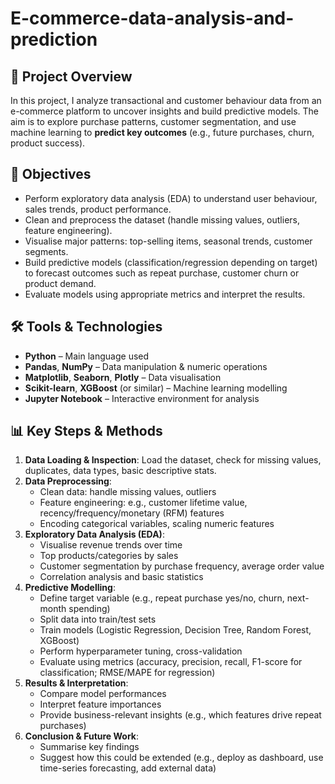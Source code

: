 # E-commerce-data-analysis-and-prediction

## 🛒 Project Overview  
In this project, I analyze transactional and customer behaviour data from an e-commerce platform to uncover insights and build predictive models. The aim is to explore purchase patterns, customer segmentation, and use machine learning to **predict key outcomes** (e.g., future purchases, churn, product success).

## 🎯 Objectives  
- Perform exploratory data analysis (EDA) to understand user behaviour, sales trends, product performance.  
- Clean and preprocess the dataset (handle missing values, outliers, feature engineering).  
- Visualise major patterns: top-selling items, seasonal trends, customer segments.  
- Build predictive models (classification/regression depending on target) to forecast outcomes such as repeat purchase, customer churn or product demand.  
- Evaluate models using appropriate metrics and interpret the results.


## 🛠 Tools & Technologies  
- **Python** – Main language used  
- **Pandas**, **NumPy** – Data manipulation & numeric operations  
- **Matplotlib**, **Seaborn**, **Plotly** – Data visualisation  
- **Scikit-learn**, **XGBoost** (or similar) – Machine learning modelling  
- **Jupyter Notebook** – Interactive environment for analysis  

## 📊 Key Steps & Methods  
1. **Data Loading & Inspection**: Load the dataset, check for missing values, duplicates, data types, basic descriptive stats.  
2. **Data Preprocessing**:  
   - Clean data: handle missing values, outliers  
   - Feature engineering: e.g., customer lifetime value, recency/frequency/monetary (RFM) features  
   - Encoding categorical variables, scaling numeric features  
3. **Exploratory Data Analysis (EDA)**:  
   - Visualise revenue trends over time  
   - Top products/categories by sales  
   - Customer segmentation by purchase frequency, average order value  
   - Correlation analysis and basic statistics  
4. **Predictive Modelling**:  
   - Define target variable (e.g., repeat purchase yes/no, churn, next-month spending)  
   - Split data into train/test sets  
   - Train models (Logistic Regression, Decision Tree, Random Forest, XGBoost)  
   - Perform hyperparameter tuning, cross-validation  
   - Evaluate using metrics (accuracy, precision, recall, F1-score for classification; RMSE/MAPE for regression)  
5. **Results & Interpretation**:  
   - Compare model performances  
   - Interpret feature importances  
   - Provide business-relevant insights (e.g., which features drive repeat purchases)  
6. **Conclusion & Future Work**:  
   - Summarise key findings  
   - Suggest how this could be extended (e.g., deploy as dashboard, use time-series forecasting, add external data)

